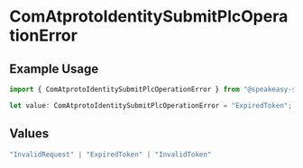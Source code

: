# ComAtprotoIdentitySubmitPlcOperationError

## Example Usage

```typescript
import { ComAtprotoIdentitySubmitPlcOperationError } from "@speakeasy-sdks/bluesky/models/errors";

let value: ComAtprotoIdentitySubmitPlcOperationError = "ExpiredToken";
```

## Values

```typescript
"InvalidRequest" | "ExpiredToken" | "InvalidToken"
```